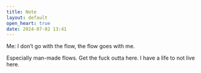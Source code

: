 ```yaml
---
title: Note
layout: default
open_heart: true
date: 2024-07-02 13:41
---
```


Me: I don’t go with the flow, the flow goes with me.

Especially man-made flows. Get the fuck outta here. I have a life to not live here.
